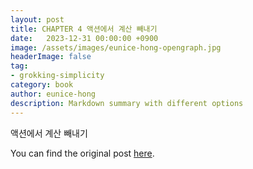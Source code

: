 ```yaml
---
layout: post
title: CHAPTER 4 액션에서 계산 빼내기
date:   2023-12-31 00:00:00 +0900
image: /assets/images/eunice-hong-opengraph.jpg
headerImage: false
tag:
- grokking-simplicity
category: book
author: eunice-hong
description: Markdown summary with different options
---
```


액션에서 계산 빼내기

You can find the original post [here](https://livebook.manning.com/book/grokking-simplicity/chapter-4/).